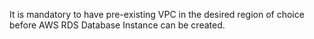 It is mandatory to have pre-existing VPC in the desired region of choice before AWS RDS Database Instance can be created.


